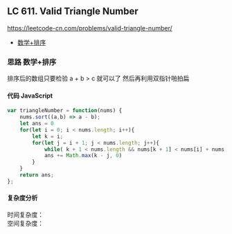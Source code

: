 ## LC 611. Valid Triangle Number
https://leetcode-cn.com/problems/valid-triangle-number/
- [数学+排序](#思路-数学+排序)

### 思路 数学+排序
排序后的数组只要检验 a + b > c 就可以了
然后再利用双指针啪拍扁
#### 代码 JavaScript

```JavaScript
var triangleNumber = function(nums) {
    nums.sort((a,b) => a - b);
    let ans = 0
    for(let i = 0; i < nums.length; i++){
        let k = i;
        for(let j = i + 1; j < nums.length; j++){
            while( k + 1 < nums.length && nums[k + 1] < nums[i] + nums[j]) ++k;
            ans += Math.max(k - j, 0)
        }
    }
    return ans;
};

```

#### 复杂度分析
时间复杂度： </br>
空间复杂度：